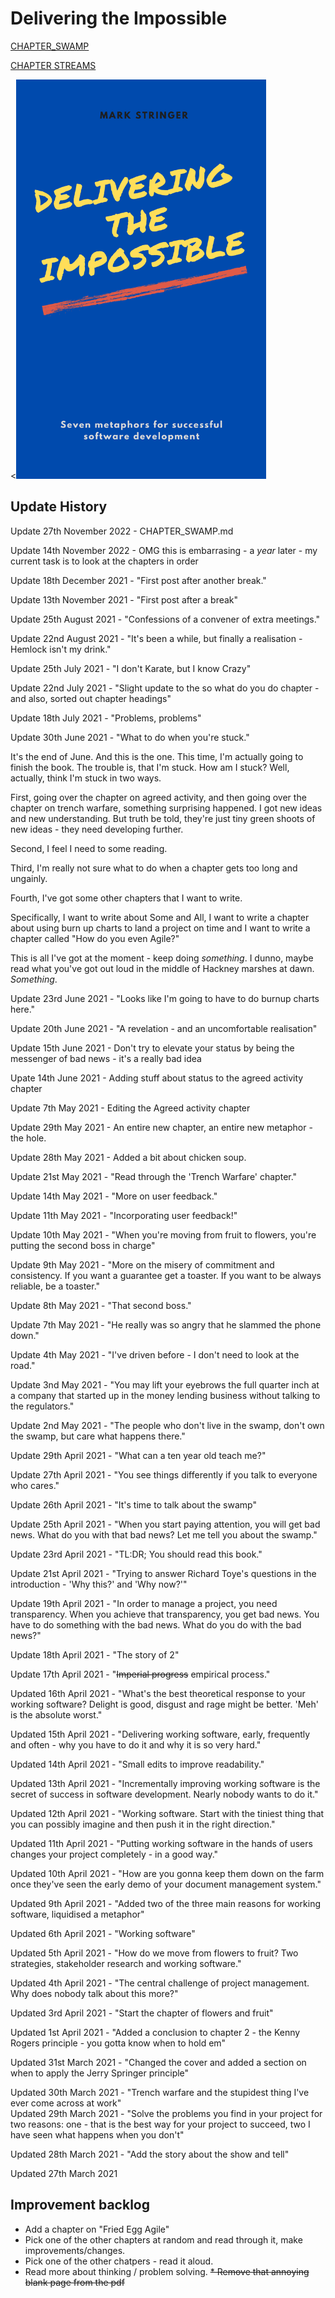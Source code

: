 # Delivering the Impossible

[CHAPTER_SWAMP](CHAPTER_SWAMP.md)

[CHAPTER STREAMS](CHAPTER_STREAMS.md)

<<img src="cover.png" alt="HTML5 Icon" width="400">
<br>

## Update History
Update 27th November 2022 - CHAPTER_SWAMP.md

Update 14th November 2022 - OMG this is embarrasing - a *year* later - my current task is to look at the chapters in order 

Update 18th December 2021 - "First post after another break."

Update 13th November 2021 - "First post after a break"

Update 25th August 2021 - "Confessions of a convener of extra meetings."

Update 22nd August 2021 - "It's been a while, but finally a realisation - Hemlock isn't my drink."

Update 25th July 2021 - "I don't Karate, but I know Crazy"

Update 22nd July 2021 - "Slight update to the so what do you do chapter - and also, sorted out chapter headings"

Update 18th July 2021 - "Problems, problems"

Update 30th June 2021 - "What to do when you're stuck."

It's the end of June. And this is the one. This time, I'm actually going to finish the book. The trouble is, that I'm stuck. How am I stuck? Well, actually, think I'm stuck in two ways.

First, going over the chapter on agreed activity, and then going over the chapter on trench warfare, something surprising happened. I got new ideas and new understanding. But truth be told, they're just tiny green shoots of new ideas - they need developing further.

Second, I feel I need to some reading.

Third, I'm really not sure what to do when a chapter gets too long and ungainly.

Fourth, I've got some other chapters that I want to write. 

Specifically, I want to write about Some and All, I want to write a chapter about using burn up charts to land a project on time and I want to write a chapter called "How do you even Agile?"

This is all I've got at the moment - keep doing *something*. I dunno, maybe read what you've got out loud in the middle of Hackney marshes at dawn. *Something*.



Update 23rd June 2021 - "Looks like I'm going to have to do burnup charts here."

Update 20th June 2021 - "A revelation  - and an uncomfortable realisation"

Update 15th June 2021 - Don't try to elevate your status by being the messenger of bad news - it's a really bad idea

Upate 14th June 2021 - Adding stuff about status to the agreed activity chapter

Update 7th May 2021 - Editing the Agreed activity chapter

Update 29th May 2021 - An entire new chapter, an entire new metaphor - the hole.

Update 28th May 2021 - Added a bit about chicken soup.

Update 21st May 2021 - "Read through the 'Trench Warfare' chapter."

Update 14th May 2021 - "More on user feedback."

Update 11th May 2021 - "Incorporating user feedback!"

Update 10th May 2021 - "When you're moving from fruit to flowers, you're putting the second boss in charge"

Update 9th May 2021 - "More on the misery of commitment and consistency. If you want a guarantee get a toaster. If you want to be always reliable, be a toaster."

Update 8th May 2021 - "That second boss."

Update 7th May 2021 - "He really was so angry that he slammed the phone down."

Update 4th May 2021 - "I've driven before - I don't need to look at the road."

Update 3nd May 2021 - "You may lift your eyebrows the full quarter inch at a company that started up in the money lending business without talking to the regulators."

Update 2nd May 2021 - "The people who don't live in the swamp, don't own the swamp, but care what happens there."

Update 29th April 2021 - "What can a ten year old teach me?"

Update 27th April 2021 - "You see things differently if you talk to everyone who cares."

Update 26th April 2021 - "It's time to talk about the swamp"

Update 25th April 2021 - "When you start paying attention, you will get bad news. What do you with that bad news? Let me tell you about the swamp."

Update 23rd April 2021 - "TL:DR; You should read this book."

Update 21st April 2021 - "Trying to answer Richard Toye's questions in the introduction - 'Why this?' and 'Why now?'"

Update 19th April 2021 - "In order to manage a project, you need transparency. When you achieve that transparency, you get bad news. You have to do something with the bad news. What do you do with the bad news?"

Update 18th April 2021 - "The story of 2"

Update 17th April 2021 - "~~Imperial progress~~ empirical process."

Updated 16th April 2021 - "What's the best theoretical response to your working software? Delight is good, disgust and rage might be better. 'Meh' is the absolute worst."

Updated 15th April 2021 - "Delivering working software, early, frequently and often - why you have to do it and why it is so very hard."

Updated 14th April 2021 - "Small edits to improve readability."

Updated 13th April 2021 - "Incrementally improving working software is the secret of success in software development. Nearly nobody wants to do it."

Updated 12th April 2021 - "Working software. Start with the tiniest thing that you can possibly imagine and then push it in the right direction."

Updated 11th April 2021 - "Putting working software in the hands of users changes your project completely - in a good way."

Updated 10th April 2021 - "How are you gonna keep them down on the farm once they've seen the early demo of your document management system."

Updated 9th April 2021 - "Added two of the three main reasons for working software, liquidised a metaphor"

Updated 6th April 2021 - "Working software"

Updated 5th April 2021 - "How do we move from flowers to fruit? Two strategies, stakeholder research and working software."

Updated 4th April 2021 - "The central challenge of project management. Why does nobody talk about this more?"

Updated 3rd April 2021 - "Start the chapter of flowers and fruit"

Updated 1st April 2021 - "Added a conclusion to chapter 2 - the Kenny Rogers principle - you gotta know when to hold em"

Updated 31st March 2021 - "Changed the cover and added a section on when to apply the Jerry Springer principle"

Updated 30th March 2021 - "Trench warfare and the stupidest thing I've ever come across at work"
<br/>
Updated 29th March 2021 - "Solve the problems you find in your project for two reasons: one - that is the best way for your project to succeed, two I have seen what happens when you don't"

Updated 28th March 2021 - "Add the story about the show and tell"

Updated 27th March 2021

## Improvement backlog
* Add a chapter on "Fried Egg Agile"
* Pick one of the other chapters at random and read through it, make improvements/changes.
* Pick one of the other chatpers - read it aloud.
* Read more about thinking / problem solving.
<s>* Remove that annoying blank page from the pdf</s>
